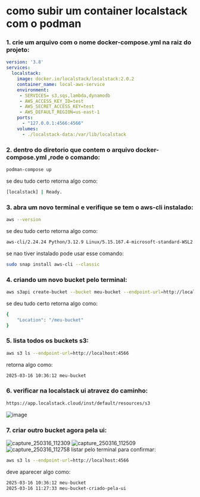 # como subir um container localstack com o podman
### 1. crie um arquivo com o nome docker-compose.yml na raiz do projeto:
````yml
version: '3.8'
services:
  localstack:
    image: docker.io/localstack/localstack:2.0.2
    container_name: local-aws-service
    environment:
     - SERVICES= s3,sqs,lambda,dynamodb
     - AWS_ACCESS_KEY_ID=test
     - AWS_SECRET_ACCESS_KEY=test
     - AWS_DEFAULT_REGION=us-east-1
    ports:
      - "127.0.0.1:4566:4566"
    volumes:
      - ./localstack-data:/var/lib/localstack
````
### 2. dentro do diretorio que contem o arquivo docker-compose.yml ,rode o comando:
````bash
podman-compose up
````
se deu tudo certo retorna algo como:
````bash
[localstack] | Ready.
````
### 3. abra um novo terminal e verifique se tem o aws-cli instalado:
````bash
aws --version
````
se deu tudo certo retorna algo como:
````bash
aws-cli/2.24.24 Python/3.12.9 Linux/5.15.167.4-microsoft-standard-WSL2 exe/x86_64.ubuntu.24
````
se nao tiver instalado pode usar esse comando:
````bash
sudo snap install aws-cli --classic
````
### 4. criando um novo bucket pelo terminal:
````bash
aws s3api create-bucket --bucket meu-bucket --endpoint-url=http://localhost:4566
````
se deu tudo certo retorna algo como:
````bash
{
    "Location": "/meu-bucket"
}
````
### 5. lista todos os buckets s3:
````bash
aws s3 ls --endpoint-url=http://localhost:4566
````
retorna algo como:
````bash
2025-03-16 10:36:12 meu-bucket
````
### 6. verificar na localstack ui atravez do caminho:
````bash
https://app.localstack.cloud/inst/default/resources/s3
````
![image](https://github.com/user-attachments/assets/66141d5d-0846-4b7f-8004-5e6883d4333e)


### 7. criar outro bucket agora pela ui:
![capture_250316_112309](https://github.com/user-attachments/assets/5cdf2909-d2a5-41cc-9769-e0ae8736c967)
![capture_250316_112509](https://github.com/user-attachments/assets/cd05c624-5f54-458c-ae45-0d7465284603)
![capture_250316_112758](https://github.com/user-attachments/assets/0e3209cc-d966-43c5-8c03-3ef91b4c10f5)
listar pelo terminal para confirmar:
````bash
aws s3 ls --endpoint-url=http://localhost:4566
````
deve aparecer algo como:
````bash
2025-03-16 10:36:12 meu-bucket
2025-03-16 11:27:33 meu-bucket-criado-pela-ui
````

